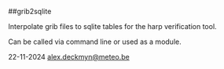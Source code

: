 ##grib2sqlite

Interpolate grib files to sqlite tables for the harp verification tool.

Can be called via command line or used as a module.

22-11-2024 alex.deckmyn@meteo.be

